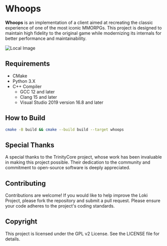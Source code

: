 # Whoops

**Whoops** is an implementation of a client aimed at recreating the classic experience of one of the most
iconic MMORPGs. This project is designed to maintain high fidelity to the original game while modernizing its internals
for better performance and maintainability.

![Local Image](images/demo.png)

## Requirements

- CMake
- Python 3.X
- C++ Compiler
    - GCC 12 and later
    - Clang 15 and later
    - Visual Studio 2019 version 16.8 and later

## How to Build

```bash
cmake -B build && cmake --build build --target whoops
```

## Special Thanks

A special thanks to the TrinityCore project, whose work has been invaluable in making this project possible. Their
dedication to the community and commitment to open-source software is deeply appreciated.

## Contributing

Contributions are welcome! If you would like to help improve the Loki Project, please fork the repository and submit a
pull request. Please ensure your code adheres to the project's coding standards.

## Copyright

This project is licensed under the GPL v2 License. See the LICENSE file for details.
